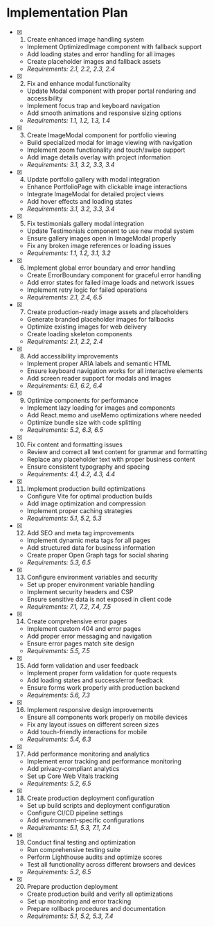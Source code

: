 # Implementation Plan

- [x] 1. Create enhanced image handling system





  - Implement OptimizedImage component with fallback support
  - Add loading states and error handling for all images
  - Create placeholder images and fallback assets
  - _Requirements: 2.1, 2.2, 2.3, 2.4_

- [x] 2. Fix and enhance modal functionality





  - Update Modal component with proper portal rendering and accessibility
  - Implement focus trap and keyboard navigation
  - Add smooth animations and responsive sizing options
  - _Requirements: 1.1, 1.2, 1.3, 1.4_

- [x] 3. Create ImageModal component for portfolio viewing




  - Build specialized modal for image viewing with navigation
  - Implement zoom functionality and touch/swipe support
  - Add image details overlay with project information
  - _Requirements: 3.1, 3.2, 3.3, 3.4_

- [x] 4. Update portfolio gallery with modal integration


  - Enhance PortfolioPage with clickable image interactions
  - Integrate ImageModal for detailed project views
  - Add hover effects and loading states
  - _Requirements: 3.1, 3.2, 3.3, 3.4_

- [x] 5. Fix testimonials gallery modal integration

  - Update Testimonials component to use new modal system
  - Ensure gallery images open in ImageModal properly
  - Fix any broken image references or loading issues
  - _Requirements: 1.1, 1.2, 3.1, 3.2_

- [x] 6. Implement global error boundary and error handling


  - Create ErrorBoundary component for graceful error handling
  - Add error states for failed image loads and network issues
  - Implement retry logic for failed operations
  - _Requirements: 2.1, 2.4, 6.5_

- [x] 7. Create production-ready image assets and placeholders

  - Generate branded placeholder images for fallbacks
  - Optimize existing images for web delivery
  - Create loading skeleton components
  - _Requirements: 2.1, 2.2, 2.4_

- [x] 8. Add accessibility improvements

  - Implement proper ARIA labels and semantic HTML
  - Ensure keyboard navigation works for all interactive elements
  - Add screen reader support for modals and images
  - _Requirements: 6.1, 6.2, 6.4_

- [x] 9. Optimize components for performance

  - Implement lazy loading for images and components
  - Add React.memo and useMemo optimizations where needed
  - Optimize bundle size with code splitting
  - _Requirements: 5.2, 6.3, 6.5_

- [x] 10. Fix content and formatting issues


  - Review and correct all text content for grammar and formatting
  - Replace any placeholder text with proper business content
  - Ensure consistent typography and spacing
  - _Requirements: 4.1, 4.2, 4.3, 4.4_

- [x] 11. Implement production build optimizations


  - Configure Vite for optimal production builds
  - Add image optimization and compression
  - Implement proper caching strategies
  - _Requirements: 5.1, 5.2, 5.3_


- [x] 12. Add SEO and meta tag improvements
  - Implement dynamic meta tags for all pages
  - Add structured data for business information
  - Create proper Open Graph tags for social sharing
  - _Requirements: 5.3, 6.5_



- [x] 13. Configure environment variables and security
  - Set up proper environment variable handling
  - Implement security headers and CSP
  - Ensure sensitive data is not exposed in client code
  - _Requirements: 7.1, 7.2, 7.4, 7.5_

- [x] 14. Create comprehensive error pages
  - Implement custom 404 and error pages
  - Add proper error messaging and navigation
  - Ensure error pages match site design
  - _Requirements: 5.5, 7.5_

- [x] 15. Add form validation and user feedback

  - Implement proper form validation for quote requests
  - Add loading states and success/error feedback
  - Ensure forms work properly with production backend
  - _Requirements: 5.6, 7.3_

- [x] 16. Implement responsive design improvements

  - Ensure all components work properly on mobile devices
  - Fix any layout issues on different screen sizes
  - Add touch-friendly interactions for mobile
  - _Requirements: 5.4, 6.3_

- [x] 17. Add performance monitoring and analytics

  - Implement error tracking and performance monitoring
  - Add privacy-compliant analytics
  - Set up Core Web Vitals tracking
  - _Requirements: 5.2, 6.5_

- [x] 18. Create production deployment configuration

  - Set up build scripts and deployment configuration
  - Configure CI/CD pipeline settings
  - Add environment-specific configurations
  - _Requirements: 5.1, 5.3, 7.1, 7.4_

- [x] 19. Conduct final testing and optimization


  - Run comprehensive testing suite
  - Perform Lighthouse audits and optimize scores
  - Test all functionality across different browsers and devices
  - _Requirements: 5.2, 6.5_

- [x] 20. Prepare production deployment


  - Create production build and verify all optimizations
  - Set up monitoring and error tracking
  - Prepare rollback procedures and documentation
  - _Requirements: 5.1, 5.2, 5.3, 7.4_